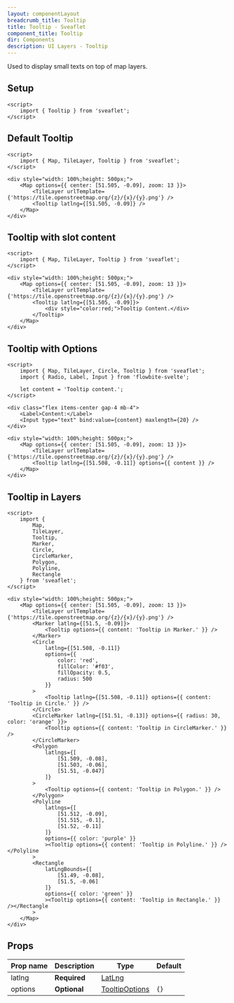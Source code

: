 ```yaml
---
layout: componentLayout
breadcrumb_title: Tooltip
title: Tooltip - Sveaflet
component_title: Tooltip
dir: Components
description: UI Layers - Tooltip
---
```


Used to display small texts on top of map layers.

## Setup

```svelte example csr hideOutput
<script>
	import { Tooltip } from 'sveaflet';
</script>
```

## Default Tooltip

```svelte example csr
<script>
	import { Map, TileLayer, Tooltip } from 'sveaflet';
</script>

<div style="width: 100%;height: 500px;">
	<Map options={{ center: [51.505, -0.09], zoom: 13 }}>
		<TileLayer urlTemplate={'https://tile.openstreetmap.org/{z}/{x}/{y}.png'} />
		<Tooltip latlng={[51.505, -0.09]} />
	</Map>
</div>
```

## Tooltip with slot content

```svelte example csr
<script>
	import { Map, TileLayer, Tooltip } from 'sveaflet';
</script>

<div style="width: 100%;height: 500px;">
	<Map options={{ center: [51.505, -0.09], zoom: 13 }}>
		<TileLayer urlTemplate={'https://tile.openstreetmap.org/{z}/{x}/{y}.png'} />
		<Tooltip latlng={[51.505, -0.09]}>
			<div style="color:red;">Tooltip Content.</div>
		</Tooltip>
	</Map>
</div>
```

## Tooltip with Options

```svelte example csr
<script>
	import { Map, TileLayer, Circle, Tooltip } from 'sveaflet';
	import { Radio, Label, Input } from 'flowbite-svelte';

	let content = 'Tooltip content.';
</script>

<div class="flex items-center gap-4 mb-4">
	<Label>Content:</Label>
	<Input type="text" bind:value={content} maxlength={20} />
</div>

<div style="width: 100%;height: 500px;">
	<Map options={{ center: [51.505, -0.09], zoom: 13 }}>
		<TileLayer urlTemplate={'https://tile.openstreetmap.org/{z}/{x}/{y}.png'} />
		<Tooltip latlng={[51.508, -0.11]} options={{ content }} />
	</Map>
</div>
```

## Tooltip in Layers

```svelte example csr
<script>
	import {
		Map,
		TileLayer,
		Tooltip,
		Marker,
		Circle,
		CircleMarker,
		Polygon,
		Polyline,
		Rectangle
	} from 'sveaflet';
</script>

<div style="width: 100%;height: 500px;">
	<Map options={{ center: [51.505, -0.09], zoom: 13 }}>
		<TileLayer urlTemplate={'https://tile.openstreetmap.org/{z}/{x}/{y}.png'} />
		<Marker latlng={[51.5, -0.09]}>
			<Tooltip options={{ content: 'Tooltip in Marker.' }} />
		</Marker>
		<Circle
			latlng={[51.508, -0.11]}
			options={{
				color: 'red',
				fillColor: '#f03',
				fillOpacity: 0.5,
				radius: 500
			}}
		>
			<Tooltip latlng={[51.508, -0.11]} options={{ content: 'Tooltip in Circle.' }} />
		</Circle>
		<CircleMarker latlng={[51.51, -0.13]} options={{ radius: 30, color: 'orange' }}>
			<Tooltip options={{ content: 'Tooltip in CircleMarker.' }} />
		</CircleMarker>
		<Polygon
			latlngs={[
				[51.509, -0.08],
				[51.503, -0.06],
				[51.51, -0.047]
			]}
		>
			<Tooltip options={{ content: 'Tooltip in Polygon.' }} />
		</Polygon>
		<Polyline
			latlngs={[
				[51.512, -0.09],
				[51.515, -0.1],
				[51.52, -0.11]
			]}
			options={{ color: 'purple' }}
			><Tooltip options={{ content: 'Tooltip in Polyline.' }} /></Polyline
		>
		<Rectangle
			latLngBounds={[
				[51.49, -0.08],
				[51.5, -0.06]
			]}
			options={{ color: 'green' }}
			><Tooltip options={{ content: 'Tooltip in Rectangle.' }} /></Rectangle
		>
	</Map>
</div>
```

## Props

| Prop name | Description  | Type                                                                  | Default |
| --------- | ------------ | --------------------------------------------------------------------- | ------- |
| latlng    | **Required** | [LatLng](https://leafletjs.com/reference.html#latlng)                 |         |
| options   | **Optional** | [TooltipOptions](https://leafletjs.com/reference.html#tooltip-option) | `{}`    |
